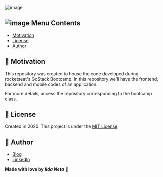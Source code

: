![image](https://user-images.githubusercontent.com/21963291/85336662-5d8fb200-b4b5-11ea-999f-41da44f32b82.png)

## ![image](https://user-images.githubusercontent.com/21963291/85338764-45ba2d00-b4b9-11ea-921a-d15eb692b2ea.png) Menu Contents

- [Motivation](#pushpin-motivation)
- [License](#page_with_curl-license)
- [Author](#pencil-author)

## :pushpin: Motivation

This repository was created to house the code developed during rocketseat's GoStack Bootcamp.
In this repository we'll have the frontend, backend and mobile codes of an application.

For more details, access the repository corresponding to the bootcamp class.

## :page_with_curl: License

Created in 2020.
This project is under the [MIT License](https://choosealicense.com/licenses/mit/).

## :pencil: Author

- <a href="https://ildaneta.dev" target="_blank">Blog</a>
- <a href="https://www.linkedin.com/in/ilda-silva-neta/" target="_blank">LinkedIn</a>

**Made with love by** **_Ilda Neta_** :heart_decoration:
